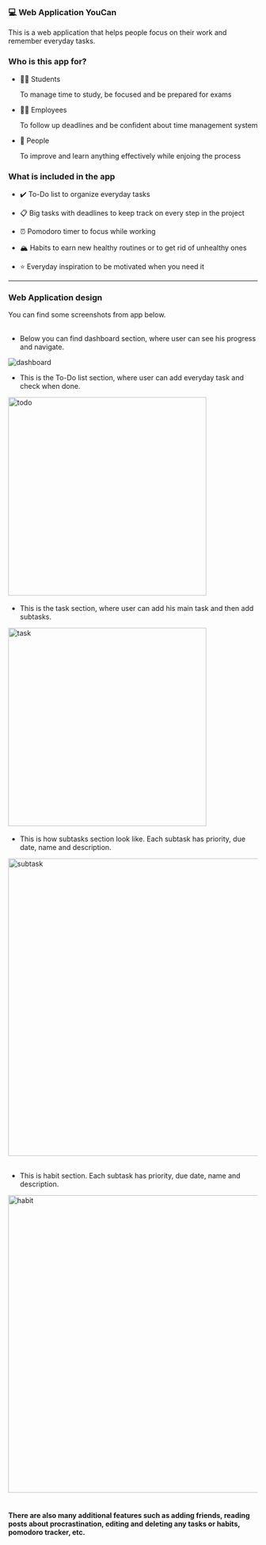 ### :computer: Web Application YouCan
This is a web application that helps people focus on their work and remember everyday tasks. 

###  Who  is this app for?

- :man_student: Students <p> To manage time to study, be focused and be prepared for exams </p>
- :office_worker: Employees <p> To follow up deadlines and be confident about time management system </p>
- :slightly_smiling_face: People <p> To improve and learn anything effectively while enjoing the process </p>

### What is included in the app
- :heavy_check_mark: To-Do list to organize everyday tasks

- :clipboard: Big tasks with deadlines to keep track on every step in the project

- :alarm_clock:	Pomodoro timer to focus while working

- :mountain_snow: Habits to earn new healthy routines or to get rid of unhealthy ones

- :star: Everyday inspiration to be motivated when you need it

---

### Web Application design 

<div> You can find some screenshots from app below. </div> &nbsp; 

- <p> Below you can find dashboard section, where user can see his progress and navigate. </p>
<img src = "https://user-images.githubusercontent.com/77784784/179720837-fbd4cf83-e8cc-48d4-91a5-5a439b65c6c9.png" title ="dashboard" />&nbsp;

- <div> <p> This is the To-Do list section, where user can add everyday task and check when done.</p> 
<div> <img src = "https://user-images.githubusercontent.com/77784784/179720857-5a383686-bff0-43c7-97bc-1e7f5f56ae46.png" title="todo" width =400 />&nbsp;</div> </div>

- <div> <p> This is the task section, where user can add his main task and then add subtasks.</p> 
<div> <img src ="https://user-images.githubusercontent.com/77784784/179720864-0154c937-e1c2-4598-b409-d41d6abff2c0.png" title="task" width = 400 />&nbsp;</div> </div>

- <div> <p> This is how subtasks section look like. Each subtask has priority, due date, name and description. </p>
<div> <img src ="https://user-images.githubusercontent.com/77784784/179720878-326bce36-0ef7-4c4d-aa1a-29337753e72d.png" title="subtask" width =600 />&nbsp; </div> </div>

- <div> <p> This is habit section. Each subtask has priority, due date, name and description. </p>
<div> <img src ="https://user-images.githubusercontent.com/77784784/179720895-2c3ed878-ebb5-4efe-8171-4e04363cf7fa.png" title="habit" width =600 />&nbsp; </div> </div>


#### There are also many additional features such as adding friends, reading posts about procrastination, editing and deleting any tasks or habits, pomodoro tracker, etc.
